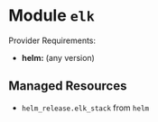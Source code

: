 
# Module `elk`

Provider Requirements:
* **helm:** (any version)

## Managed Resources
* `helm_release.elk_stack` from `helm`

